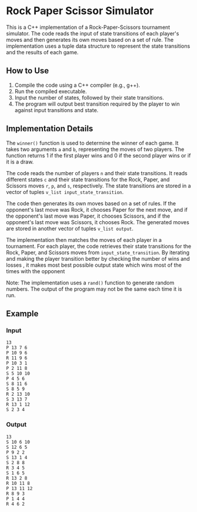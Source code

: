 # Rock Paper Scissor Simulator

This is a C++ implementation of a Rock-Paper-Scissors tournament simulator. The code reads the input of state transitions of each player's moves and then generates its own moves based on a set of rule. The implementation uses a tuple data structure to represent the state transitions and the results of each game.

## How to Use

1. Compile the code using a C++ compiler (e.g., g++).
2. Run the compiled executable.
3. Input the number of states, followed by their state transitions.
4. The program will output best transition required by the player to win against input transitions and state.

## Implementation Details

The `winner()` function is used to determine the winner of each game. It takes two arguments `a` and `b`, representing the moves of two players. The function returns 1 if the first player wins and 0 if the second player wins or if it is a draw.

The code reads the number of players `n` and their state transitions. It reads different states `c` and their state transitions for the Rock, Paper, and Scissors moves `r`, `p`, and `s`, respectively. The state transitions are stored in a vector of tuples `v_list input_state_transition`.

The code then generates its own moves based on a set of rules. If the opponent's last move was Rock, it chooses Paper for the next move, and if the opponent's last move was Paper, it chooses Scissors, and if the opponent's last move was Scissors, it chooses Rock. The generated moves are stored in another vector of tuples `v_list output`. 

The implementation then matches the moves of each player in a tournament. For each player, the code retrieves their state transitions for the Rock, Paper, and Scissors moves from `input_state_transition`. By iterating and making the player transition better by checking the number of wins and losses , it makes most best possible output state which wins most of the times with the opponent

Note: The implementation uses a `rand()` function to generate random numbers. The output of the program may not be the same each time it is run.

## Example

### Input

```
13
P 13 7 6
P 10 9 6
R 11 9 6
P 10 3 1
P 2 11 8
S 5 10 10
P 4 5 6
S 8 11 6
S 8 5 9
R 2 13 10
S 3 13 7
R 13 1 12
S 2 3 4
```

### Output

```
13
S 10 6 10
S 12 6 5
P 9 2 2
S 13 1 4
S 2 8 8
R 3 4 5
S 1 6 5
R 13 2 8
R 10 11 8
P 13 11 12
R 8 9 3
P 1 4 4
R 4 6 2
```